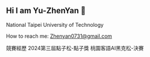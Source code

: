 ## Hi I am Yu-ZhenYan 👋
National Taipei University of Technology


How to reach me: Zhenyan0731@gmail.com


競賽經歷
2024第三屆點子松-點子獎
桃園客語AI黑克松-決賽

<!--
**ZhenYan1214/ZhenYan1214** is a ✨ _special_ ✨ repository because its `README.md` (this file) appears on your GitHub profile.

Here are some ideas to get you started:

- 🔭 I’m currently working on ...
- 🌱 I’m currently learning ...
- 👯 I’m looking to collaborate on ...
- 🤔 I’m looking for help with ...
- 💬 Ask me about ...
- 📫 How to reach me: ...
- 😄 Pronouns: ...
- ⚡ Fun fact: ...
-->
